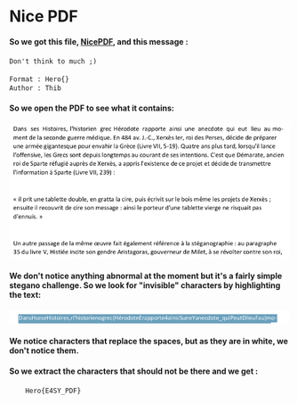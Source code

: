 # Nice PDF

#### So we got this file, [NicePDF](files/NicePDF.pdf), and this message :

```
Don't think to much ;)

Format : Hero{}
Author : Thib
```

#### So we open the PDF to see what it contains: 

![pdf normal](images/nice_pdf_normal.png "pdf normal")

#### We don't notice anything abnormal at the moment but it's a fairly simple stegano challenge. So we look for "invisible" characters by highlighting the text:

![pdf highlighted](images/nice_pdf_highlighted.png "pdf highlighted")

#### We notice characters that replace the spaces, but as they are in white, we don't notice them.

#### So we extract the characters that should not be there and we get :

```
    Hero{E4SY_PDF}
```